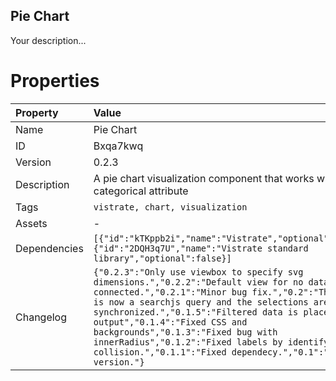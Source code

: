<h2>Pie Chart</h2><p>Your description...</p>

# Properties

| Property | Value |
| :--- | :--- |
| Name | Pie Chart |
| ID | Bxqa7kwq |
| Version | 0.2.3 |
| Description | A pie chart visualization component that works with a categorical attribute |
| Tags | `vistrate, chart, visualization` |
| Assets | - |
| Dependencies | `[{"id":"kTKppb2i","name":"Vistrate","optional":false},{"id":"2DQH3q7U","name":"Vistrate standard library","optional":false}]` |
| Changelog | `{"0.2.3":"Only use viewbox to specify svg dimensions.","0.2.2":"Default view for no data connected.","0.2.1":"Minor bug fix.","0.2":"The output is now a searchjs query and the selections are synchronized.","0.1.5":"Filtered data is placed in output","0.1.4":"Fixed CSS and backgrounds","0.1.3":"Fixed bug with innerRadius","0.1.2":"Fixed labels by identifying collision.","0.1.1":"Fixed dependecy.","0.1":"Initial version."}` |